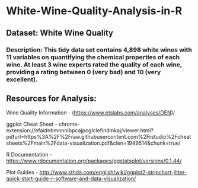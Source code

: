 # White-Wine-Quality-Analysis-in-R

## Dataset: White Wine Quality

### Description: This tidy data set contains 4,898 white wines with 11 variables on quantifying the chemical properties of each wine. At least 3 wine experts rated the quality of each wine, providing a rating between 0 (very bad) and 10 (very excellent).

## Resources for Analysis:
Wine Quality Information - (https://www.etslabs.com/analyses/DEN)/

ggplot Cheat Sheet - chrome-extension://efaidnbmnnnibpcajpcglclefindmkaj/viewer.html?pdfurl=https%3A%2F%2Fraw.githubusercontent.com%2Frstudio%2Fcheatsheets%2Fmain%2Fdata-visualization.pdf&clen=1949514&chunk=true/

R Documentation - https://www.rdocumentation.org/packages/ggstatsplot/versions/0.1.44/

Plot Guides - http://www.sthda.com/english/wiki/ggplot2-stripchart-jitter-quick-start-guide-r-software-and-data-visualization/

